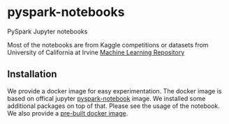 # pyspark-notebooks
PySpark Jupyter notebooks

Most of the notebooks are from Kaggle competitions or datasets from University of California at Irvine [Machine Learning Repository](http://archive.ics.uci.edu/ml/index.php)

## Installation
We provide a docker image for easy experimentation. The docker image is based on offical jupyter [pyspark-notebook](https://hub.docker.com/r/jupyter/pyspark-notebook/) image. We installed some additional packages on top of that. Please see the usage of the notebook. We also provide a [pre-built docker image](https://hub.docker.com/r/riyadparvez/pyspark-notebooks/).
